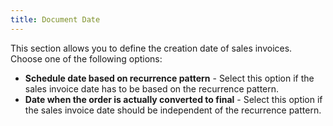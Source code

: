 ```yaml
---
title: Document Date
---
```



This section allows you to define the creation date of sales invoices.  Choose one of the following options:

- **Schedule 
 date based on recurrence pattern** - Select this option if the sales  invoice date has to be based on the recurrence pattern.
- **Date 
 when the order is actually converted to final** - Select this option  if the sales invoice date should be independent of the recurrence pattern.

